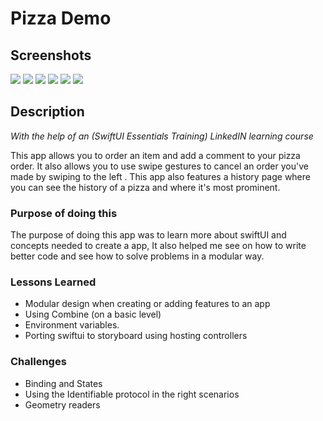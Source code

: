 # Pizza Demo

## Screenshots

![](Images/img1.png)
![](Images/img2.png)
![](Images/img3.png)
![](Images/img4.png)
![](Images/img5.png)
![](Images/img6.png)


## Description 
*With the help of an (SwiftUI Essentials Training) LinkedIN learning course*


This app allows you to order an item and add a comment to your pizza order.
It also allows you to use swipe gestures to cancel an order you've made by swiping to the left .
This app also features a history page where you can see the history of a pizza and where it's most prominent. 


### Purpose of doing this 
The purpose of doing this app was to learn more about swiftUI and concepts needed to create a app, It also helped me see on how to write better code and see how to solve problems in a modular way. 

### Lessons Learned 
- Modular design when creating or adding features to an app
- Using Combine (on a basic level)
- Environment variables.
- Porting swiftui to storyboard using hosting controllers

### Challenges 
- Binding and States
- Using the Identifiable protocol in the right scenarios 
- Geometry readers 



